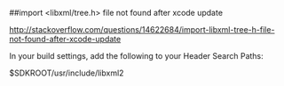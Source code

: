 #\#import <libxml/tree.h> file not found after xcode update

http://stackoverflow.com/questions/14622684/import-libxml-tree-h-file-not-found-after-xcode-update


 
In your build settings, add the following to your Header Search Paths:
 
$SDKROOT/usr/include/libxml2